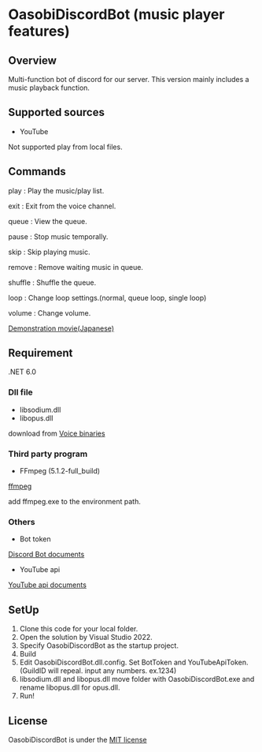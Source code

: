 # OasobiDiscordBot (music player features)
## Overview
Multi-function bot of discord for our server.
This version mainly includes a music playback function.

## Supported sources
* YouTube

Not supported play from local files.

## Commands
play : Play the music/play list.

exit : Exit from the voice channel.

queue : View the queue.

pause : Stop music temporally.

skip : Skip playing music.

remove : Remove waiting music in queue.

shuffle : Shuffle the queue.

loop : Change loop settings.(normal, queue loop, single loop)

volume : Change volume.

[Demonstration movie(Japanese)](https://youtu.be/Xrl6I_8ZZJo)

## Requirement
.NET 6.0

### Dll file
* libsodium.dll
* libopus.dll

download from [Voice binaries](https://github.com/discord-net/Discord.Net/blob/dev/voice-natives/vnext_natives_win32_x64.zip)

### Third party program
* FFmpeg (5.1.2-full_build)

[ffmpeg](https://www.gyan.dev/ffmpeg/builds/)

add ffmpeg.exe to the environment path.

### Others
* Bot token

[Discord Bot documents](https://discord.com/developers/docs/intro)

* YouTube api

[YouTube api documents](https://developers.google.com/youtube/v3/getting-started)

## SetUp
1. Clone this code for your local folder.
2. Open the solution by Visual Studio 2022.
3. Specify OasobiDiscordBot as the startup project.
4. Build
5. Edit OasobiDiscordBot.dll.config. Set BotToken and YouTubeApiToken.
(GuildID will repeal. input any numbers. ex.1234)
6. libsodium.dll and libopus.dll move folder with OasobiDiscordBot.exe and rename libopus.dll for opus.dll.
7. Run!

## License
OasobiDiscordBot is under the [MIT license](LICENSE)
